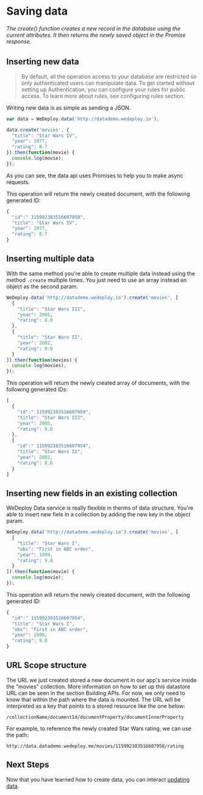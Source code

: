# Saving data

###### The create() function creates a new record in the database using the current attributes. It then returns the newly saved object in the Promise response.

<!-- <article id="inserting-new-data"> -->

## Inserting new data

> By default, all the operation access to your database are restricted so only authenticated users can manipulate data. To get started without setting up Authentication, you can configure your rules for public access. To learn more about rules, see configuring rules section.

Writing new data is as simple as sending a JSON.

```js
var data = WeDeploy.data('http://datademo.wedeploy.io');

data.create('movies', {
  "title": "Star Wars IV",
  "year": 1977,
  "rating": 8.7
}).then(function(movie) {
  console.log(movie);
});

```
As you can see, the data api uses Promises to help you to make async requests.

This operation will return the newly created document, with the following generated ID:

```js
{
  "id":" 115992383516607958",
  "title": "Star Wars IV",
  "year": 1977,
  "rating": 8.7
}
```
<!-- </article> -->

<!-- <article id="inserting-multiple-data"> -->

## Inserting multiple data

With the same method you're able to create multiple data instead using the method `.create` multiple times.
You just need to use an array instead an object as the second param.

```js
WeDeploy.data('http://datademo.wedeploy.io').create('movies', [
  {
    "title": "Star Wars III",
    "year": 2005,
    "rating": 8.0
  },
  {
    "title": "Star Wars II",
    "year": 2002,
    "rating": 8.6
  }
]).then(function(movies) {
  console.log(movies);
});

```

This operation will return the newly created array of documents, with the following generated IDs:

```js
[
  {
    "id":" 115992383516607959",
    "title": "Star Wars III",
    "year": 2005,
    "rating": 8.0
  },
  {
    "id":" 115992383516607954",
    "title": "Star Wars II",
    "year": 2002,
    "rating": 8.6
  }
]
```
<!-- </article> -->

<!-- <article id="inserting-new-fields-in-an-existing-collection"> -->

## Inserting new fields in an existing collection

WeDeploy Data service is really flexible in therms of data structure. You're able to insert new fiels in a collection by adding the new key in the object param.

```js
WeDeploy.data('http://datademo.wedeploy.io').create('movies', [
  {
    "title": "Star Wars I",
    "obs": "First in ABC order",
    "year": 1999,
    "rating": 9.0
  }
]).then(function(movie) {
  console.log(movie);
});

```

This operation will return the newly created document, with the following generated ID:

```js
{
  "id":" 115992383516607954",
  "title": "Star Wars I",
  "obs": "First in ABC order",
  "year": 1999,
  "rating": 9.0
}
```

<!-- </article> -->

<!-- <article id="url-scope-structure"> -->

## URL Scope structure

The URL we just created stored a new document in our app's service inside the "movies" collection. More information on how to set up this datastore URL can be seen in the section Building APIs. For now, we only need to know that within the path where the data is mounted. The URL will be interpreted as a key that points to a stored resource like the one below:

```text
/collectionName/documentId/documentProperty/documentInnerProperty
```

For example, to reference the newly created Star Wars rating, we can use the path:

```text
http://data.datademo.wedeploy.me/movies/115992383516607958/rating
```
<!-- </article> -->

## Next Steps

Now that you have learned how to create data, you can interact [updating data](/docs/data/js/updating-data.html).
